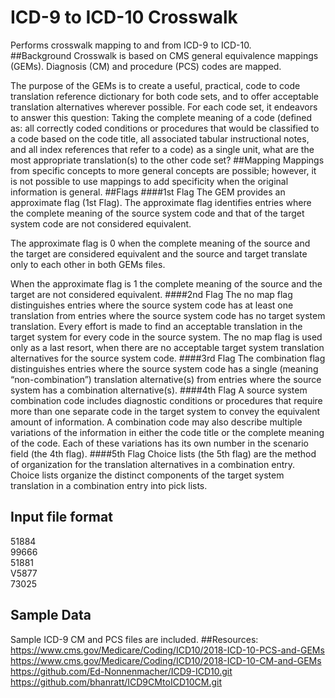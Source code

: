# ICD-9 to ICD-10 Crosswalk
Performs crosswalk mapping to and from ICD-9 to ICD-10.  
##Background
Crosswalk is based on CMS general equivalence mappings (GEMs).
Diagnosis (CM) and procedure (PCS) codes are mapped.

The purpose of the GEMs is to create a useful, practical, 
code to code translation reference dictionary for both code 
sets, and to offer acceptable translation alternatives wherever 
possible. For each code set, it endeavors to answer this question: 
Taking the complete meaning of a code (defined as: all correctly 
coded conditions or procedures that would be classified to a code 
based on the code title, all associated tabular instructional notes, 
and all index references that refer to a code) as a single unit, what 
are the most appropriate translation(s) to the other code set?
##Mapping
Mappings from specific concepts to more general concepts are possible; 
however, it is not possible to use mappings to add specificity when 
the original information is general.
##Flags
####1st Flag
The GEM provides an approximate flag (1st Flag).  The approximate flag identifies 
entries where the complete meaning of the source system code and that 
of the target system code are not considered equivalent.  

The approximate flag is 0 when the complete meaning of the source and the 
target are considered equivalent and the source and target translate only 
to each other in both GEMs files.

When the approximate flag is 1 the complete meaning of the source and the 
target are not considered equivalent.
####2nd Flag
The no map flag distinguishes entries where the source system code has at 
least one translation from entries where the source system code has no 
target system translation. Every effort is made to find an acceptable 
translation in the target system for every code in the source system. 
The no map flag is used only as a last resort, when there are no acceptable 
target system translation alternatives for the source system code.
####3rd Flag
The combination flag distinguishes entries where the source system code has 
a single (meaning “non-combination”) translation alternative(s) from entries 
where the source system has a combination alternative(s).
####4th Flag
A source system combination code includes diagnostic conditions or procedures 
that require more than one separate code in the target system to convey the 
equivalent amount of information. A combination code may also describe multiple 
variations of the information in either the code title or the complete meaning 
of the code. Each of these variations has its own number in the scenario field 
(the 4th flag).
####5th Flag
Choice lists (the 5th flag) are the method of organization for the translation 
alternatives in a combination entry. Choice lists organize the distinct 
components of the target system translation in a combination entry 
into pick lists.
## Input file format
51884  
99666  
51881  
V5877  
73025  
## Sample Data
Sample ICD-9 CM and PCS files are included.
##Resources:
https://www.cms.gov/Medicare/Coding/ICD10/2018-ICD-10-PCS-and-GEMs
https://www.cms.gov/Medicare/Coding/ICD10/2018-ICD-10-CM-and-GEMs
https://github.com/Ed-Nonnenmacher/ICD9-ICD10.git
https://github.com/bhanratt/ICD9CMtoICD10CM.git


